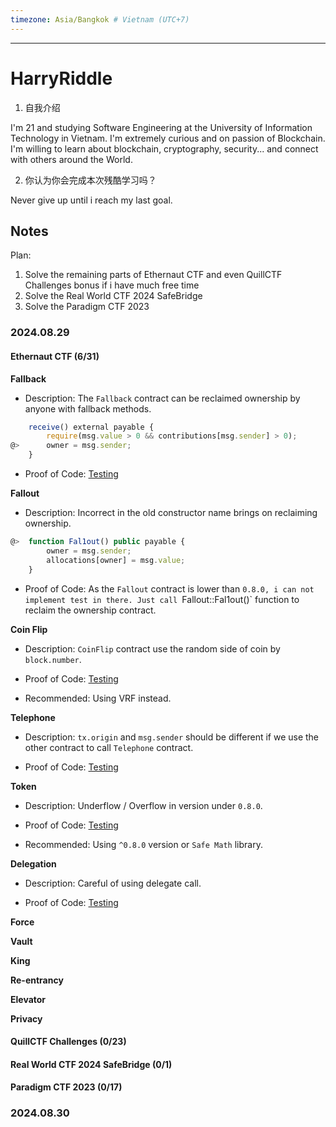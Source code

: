 ```yaml
---
timezone: Asia/Bangkok # Vietnam (UTC+7)
---
```


---

# HarryRiddle

1. 自我介绍

I'm 21 and studying Software Engineering at the University of Information Technology in Vietnam. I'm extremely curious and on passion of Blockchain. I'm willing to learn about blockchain, cryptography, security... and connect with others around the World.

2. 你认为你会完成本次残酷学习吗？

Never give up until i reach my last goal.

## Notes

Plan:

1. Solve the remaining parts of Ethernaut CTF and even QuillCTF Challenges bonus if i have much free time
2. Solve the Real World CTF 2024 SafeBridge
3. Solve the Paradigm CTF 2023

### 2024.08.29

#### Ethernaut CTF (6/31)

**Fallback**

- Description: The `Fallback` contract can be reclaimed ownership by anyone with fallback methods.

```javascript
    receive() external payable {
        require(msg.value > 0 && contributions[msg.sender] > 0);
@>      owner = msg.sender;
    }
```

- Proof of Code: [Testing]("/Writeup/HarryRiddle/Ethernaut-CTF/test/Fallback.t.sol")

**Fallout**

- Description: Incorrect in the old constructor name brings on reclaiming ownership.

```javascript
@>  function Fal1out() public payable {
        owner = msg.sender;
        allocations[owner] = msg.value;
    }
```

- Proof of Code: As the `Fallout` contract is lower than `0.8.0, i can not implement test in there. Just call `Fallout::Fal1out()` function to reclaim the ownership contract.

**Coin Flip**

- Description: `CoinFlip` contract use the random side of coin by `block.number`.

- Proof of Code: [Testing]("/Writeup/HarryRiddle/Ethernaut-CTF/test/CoinFlip.t.sol")

- Recommended: Using VRF instead.

**Telephone**

- Description: `tx.origin` and `msg.sender` should be different if we use the other contract to call `Telephone` contract.

- Proof of Code: [Testing]("/Writeup/HarryRiddle/Ethernaut-CTF/test/Telephone.t.sol")

**Token**

- Description: Underflow / Overflow in version under `0.8.0`.

- Proof of Code: [Testing]("/Writeup/HarryRiddle/Ethernaut-CTF/test/Token.t.sol")

- Recommended: Using `^0.8.0` version or `Safe Math` library.

**Delegation**

- Description: Careful of using delegate call.

- Proof of Code: [Testing]("/Writeup/HarryRiddle/Ethernaut-CTF/test/Delegation.t.sol")

**Force**

**Vault**

**King**

**Re-entrancy**

**Elevator**

**Privacy**

#### QuillCTF Challenges (0/23)

#### Real World CTF 2024 SafeBridge (0/1)

#### Paradigm CTF 2023 (0/17)

### 2024.08.30
